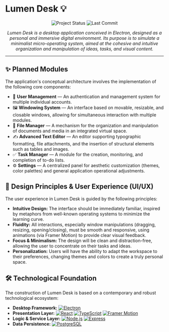 # Lumen Desk 💡

<p align="center">
  <img src="https://img.shields.io/badge/status-in%20development-yellow?style=for-the-badge" alt="Project Status" />
  <img src="https://img.shields.io/github/last-commit/luciegrillo/Lumen-Desk?style=for-the-badge" alt="Last Commit" />
</p>

<p align="center">
  <em>Lumen Desk is a desktop application conceived in Electron, designed as a personal and immersive digital environment. Its purpose is to simulate a minimalist micro-operating system, aimed at the cohesive and intuitive organization and manipulation of ideas, tasks, and visual content.</em>
</p>

---

## ✨ Planned Modules

The application's conceptual architecture involves the implementation of the following core components:

-   👤 **User Management** — An authentication and management system for multiple individual accounts.
-   🖼️ **Windowing System** — An interface based on movable, resizable, and closable windows, allowing for simultaneous interaction with multiple modules.
-   📂 **File Manager** — A mechanism for the organization and manipulation of documents and media in an integrated virtual space.
-   ✍️ **Advanced Text Editor** — An editor supporting typographic formatting, file attachments, and the insertion of structural elements such as tables and images.
-   ✅ **Task Manager** — A module for the creation, monitoring, and completion of to-do lists.
-   ⚙️ **Settings** — A centralized panel for aesthetic customization (themes, color palettes) and general application operational adjustments.

## 🎨 Design Principles & User Experience (UI/UX)

The user experience in Lumen Desk is guided by the following principles:

-   **Intuitive Design:** The interface should be immediately familiar, inspired by metaphors from well-known operating systems to minimize the learning curve.
-   **Fluidity:** All interactions, especially window manipulations (dragging, resizing, opening/closing), must be smooth and responsive, using animations (via Framer Motion) to provide clear visual feedback.
-   **Focus & Minimalism:** The design will be clean and distraction-free, allowing the user to concentrate on their tasks and ideas.
-   **Personalization:** Users will have the ability to adapt the workspace to their preferences, changing themes and colors to create a truly personal space.

## 🛠️ Technological Foundation

The construction of Lumen Desk is based on a contemporary and robust technological ecosystem:

-   **Desktop Framework:** <a href="https://www.electronjs.org/"><img src="https://img.shields.io/badge/Electron-47848F?style=for-the-badge&logo=electron&logoColor=white" alt="Electron" /></a>
-   **Presentation Layer:** <a href="https://react.dev/"><img src="https://img.shields.io/badge/React-61DAFB?style=for-the-badge&logo=react&logoColor=black" alt="React" /></a> <a href="https://www.typescriptlang.org/"><img src="https://img.shields.io/badge/TypeScript-3178C6?style=for-the-badge&logo=typescript&logoColor=white" alt="TypeScript" /></a> <a href="https://www.framer.com/motion/"><img src="https://img.shields.io/badge/Framer_Motion-0055FF?style=for-the-badge&logo=framer&logoColor=white" alt="Framer Motion" /></a>
-   **Logic & Service Layer:** <a href="https://nodejs.org/"><img src="https://img.shields.io/badge/Node.js-339933?style=for-the-badge&logo=nodedotjs&logoColor=white" alt="Node.js" /></a> <a href="https://expressjs.com/"><img src="https://img.shields.io/badge/Express-000000?style=for-the-badge&logo=express&logoColor=white" alt="Express" /></a>
-   **Data Persistence:** <a href="https://www.postgresql.org/"><img src="https://img.shields.io/badge/PostgreSQL-4169E1?style=for-the-badge&logo=postgresql&logoColor=white" alt="PostgreSQL" /></a>
